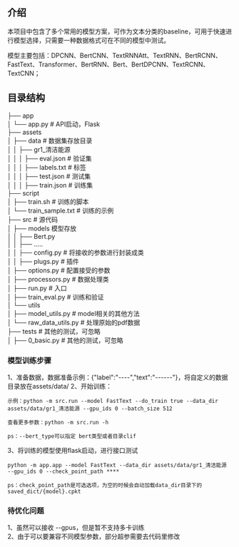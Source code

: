 ## 介绍
本项目中包含了多个常用的模型方案，可作为文本分类的baseline，可用于快速进行模型选择，只需要一种数据格式可在不同的模型中测试。

模型主要包括：DPCNN、BertCNN、TextRNNAtt、TextRNN、BertRCNN、FastText、Transformer、BertRNN、Bert、BertDPCNN、TextRCNN、TextCNN；


## 目录结构
├── app  
│     └── app.py # API启动，Flask  
├── assets  
│     ├── data # 数据集存放目录  
│     │     ├── gr1_清洁能源  
│     │     │     ├── eval.json # 验证集  
│     │     │     ├── labels.txt # 标签  
│     │     │     ├── test.json # 测试集  
│     │     │     ├── train.json # 训练集  
├── script  
│     ├── train.sh # 训练的脚本  
│     └── train_sample.txt # 训练的示例  
├── src  # 源代码  
│     ├── models  模型存放  
│     │     ├── Bert.py  
│     │     ├── .....   
│     │     ├── config.py  # 将接收的参数进行封装成类   
│     │     ├── plugs.py # 插件  
│     ├── options.py # 配置接受的参数  
│     ├── processors.py # 数据处理类  
│     ├── run.py # 入口  
│     ├── train_eval.py # 训练和验证  
│     └── utils   
│         ├── model_utils.py # model相关的其他方法  
│         └── raw_data_utils.py # 处理原始的pdf数据  
├── tests # 其他的测试，可忽略  
│     ├── 0_basic.py # 其他的测试，可忽略  

### 模型训练步骤
1、准备数据，数据准备示例：{"label":"----","text":"------"}，将自定义的数据目录放在assets/data/
2、开始训练：

    示例：python -m src.run --model FastText --do_train true --data_dir assets/data/gr1_清洁能源 --gpu_ids 0 --batch_size 512
    
    查看更多参数：python -m src.run -h

    ps：--bert_type可以指定 bert类型或者目录clif

3、将训练的模型使用flask启动，进行接口测试

    python -m app.app --model FastText --data_dir assets/data/gr1_清洁能源 --gpu_ids 0 --check_point_path ****

    ps：check_point_path是可选选项，为空的时候会自动加载data_dir目录下的saved_dict/{model}.cpkt

### 待优化问题
1、虽然可以接收 --gpus，但是暂不支持多卡训练  
2、由于可以要兼容不同模型参数，部分超参需要去代码里修改